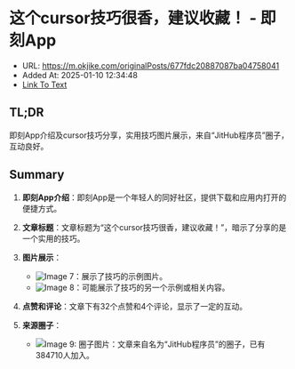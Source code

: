# 这个cursor技巧很香，建议收藏！ - 即刻App
- URL: https://m.okjike.com/originalPosts/677fdc20887087ba04758041
- Added At: 2025-01-10 12:34:48
- [Link To Text](2025-01-10-这个cursor技巧很香，建议收藏！---即刻app_raw.md)

## TL;DR
即刻App介绍及cursor技巧分享，实用技巧图片展示，来自“JitHub程序员”圈子，互动良好。

## Summary
1. **即刻App介绍**：即刻App是一个年轻人的同好社区，提供下载和应用内打开的便捷方式。

2. **文章标题**：文章标题为“这个cursor技巧很香，建议收藏！”，暗示了分享的是一个实用的技巧。

3. **图片展示**：
   - ![Image 7](https://cdnv2.ruguoapp.com/FpOEg0xcxj_qcmu4B-iTJhav0UD1v3.png?imageMogr2/auto-orient/thumbnail/1500x2000%3E)：展示了技巧的示例图片。
   - ![Image 8](https://cdnv2.ruguoapp.com/Fg_ucf2dJsgTaYYwu9Fh3EgnWt69v3.png?imageMogr2/auto-orient/thumbnail/1500x2000%3E)：可能展示了技巧的另一个示例或相关内容。

4. **点赞和评论**：文章下有32个点赞和4个评论，显示了一定的互动。

5. **来源圈子**：
   - ![Image 9: 圈子图片](https://cdnv2.ruguoapp.com/FkFcHSgyNRo4yKxLYMVbDDP6gwdk.png?imageMogr2/auto-orient/heic-exif/1/format/jpeg/thumbnail/120x120%3E)：文章来自名为“JitHub程序员”的圈子，已有384710人加入。
